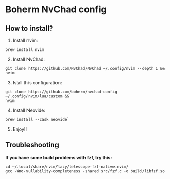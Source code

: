 # Boherm NvChad config

## How to install?

1) Install nvim:
```
brew install nvim
```

2) Install NvChad:
```
git clone https://github.com/NvChad/NvChad ~/.config/nvim --depth 1 && nvim
```

3) Istall this configuration:
```
git clone https://github.com/boherm/nvchad-config ~/.config/nvim/lua/custom &&
nvim

```

4) Install Neovide:
```
brew install --cask neovide`
```

5) Enjoy!!

## Troubleshooting

**If you have some build problems with fzf, try this:**
```
cd ~/.local/share/nvim/lazy/telescope-fzf-native.nvim/
gcc -Wno-nullability-completeness -shared src/fzf.c -o build/libfzf.so
```
